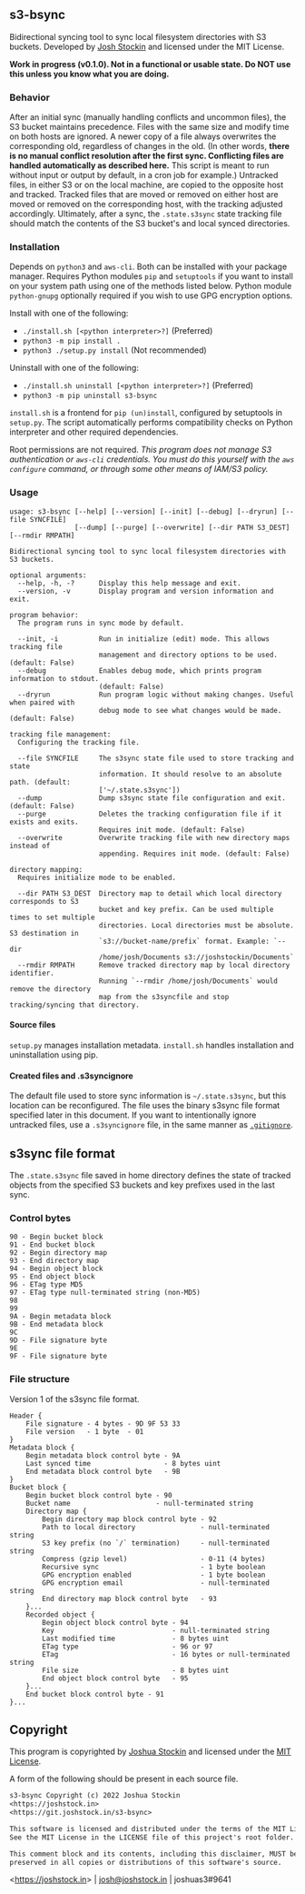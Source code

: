 ## s3-bsync

Bidirectional syncing tool to sync local filesystem directories with S3
buckets.  Developed by [Josh Stockin](https://joshstock.in) and licensed under
the MIT License.

**Work in progress (v0.1.0).  Not in a functional or usable state.  Do NOT use
this unless you know what you are doing.**

### Behavior

After an initial sync (manually handling conflicts and uncommon files), the S3
bucket maintains precedence.  Files with the same size and modify time on both
hosts are ignored.  A newer copy of a file always overwrites the corresponding
old, regardless of changes in the old.  (In other words, **there is no manual
conflict resolution after the first sync.  Conflicting files are handled
automatically as described here.**  This script is meant to run without input
or output by default, in a cron job for example.)  Untracked files, in either
S3 or on the local machine, are copied to the opposite host and tracked.
Tracked files that are moved or removed on either host are moved or removed on
the corresponding host, with the tracking adjusted accordingly.  Ultimately,
after a sync, the `.state.s3sync` state tracking file should match the contents
of the S3 bucket's and local synced directories.

### Installation

Depends on `python3` and `aws-cli`.  Both can be installed with your package
manager.  Requires Python modules `pip` and `setuptools` if you want to install
on your system path using one of the methods listed below. Python module
`python-gnupg` optionally required if you wish to use GPG encryption options.

Install with one of the following:

* `./install.sh [<python interpreter>?]` (Preferred)
* `python3 -m pip install .`
* `python3 ./setup.py install` (Not recommended)

Uninstall with one of the following:

* `./install.sh uninstall [<python interpreter>?]` (Preferred)
* `python3 -m pip uninstall s3-bsync`

`install.sh` is a frontend for `pip (un)install`, configured by setuptools in
`setup.py`. The script automatically performs compatibility checks on Python
interpreter and other required dependencies.

Root permissions are not required.  *This program does not manage S3
authentication or `aws-cli` credentials. You must do this yourself with the
`aws configure` command, or through some other means of IAM/S3 policy.*

### Usage

```
usage: s3-bsync [--help] [--version] [--init] [--debug] [--dryrun] [--file SYNCFILE]
                [--dump] [--purge] [--overwrite] [--dir PATH S3_DEST] [--rmdir RMPATH]

Bidirectional syncing tool to sync local filesystem directories with S3 buckets.

optional arguments:
  --help, -h, -?      Display this help message and exit.
  --version, -v       Display program and version information and exit.

program behavior:
  The program runs in sync mode by default.

  --init, -i          Run in initialize (edit) mode. This allows tracking file
                      management and directory options to be used. (default: False)
  --debug             Enables debug mode, which prints program information to stdout.
                      (default: False)
  --dryrun            Run program logic without making changes. Useful when paired with
                      debug mode to see what changes would be made. (default: False)

tracking file management:
  Configuring the tracking file.

  --file SYNCFILE     The s3sync state file used to store tracking and state
                      information. It should resolve to an absolute path. (default:
                      ['~/.state.s3sync'])
  --dump              Dump s3sync state file configuration and exit. (default: False)
  --purge             Deletes the tracking configuration file if it exists and exits.
                      Requires init mode. (default: False)
  --overwrite         Overwrite tracking file with new directory maps instead of
                      appending. Requires init mode. (default: False)

directory mapping:
  Requires initialize mode to be enabled.

  --dir PATH S3_DEST  Directory map to detail which local directory corresponds to S3
                      bucket and key prefix. Can be used multiple times to set multiple
                      directories. Local directories must be absolute. S3 destination in
                      `s3://bucket-name/prefix` format. Example: `--dir
                      /home/josh/Documents s3://joshstockin/Documents`
  --rmdir RMPATH      Remove tracked directory map by local directory identifier.
                      Running `--rmdir /home/josh/Documents` would remove the directory
                      map from the s3syncfile and stop tracking/syncing that directory.
```

#### Source files

`setup.py` manages installation metadata.
`install.sh` handles installation and uninstallation using pip.

#### Created files and .s3syncignore

The default file used to store sync information is `~/.state.s3sync`, but this
location can be reconfigured.  The file uses the binary s3sync file format
specified later in this document.  If you want to intentionally ignore
untracked files, use a `.s3syncignore` file, in the same manner as
[`.gitignore`](https://git-scm.com/docs/gitignore).

## s3sync file format

The `.state.s3sync` file saved in home directory defines the state of tracked
objects from the specified S3 buckets and key prefixes used in the last sync.

### Control bytes

    90 - Begin bucket block
    91 - End bucket block
    92 - Begin directory map
    93 - End directory map
    94 - Begin object block
    95 - End object block
    96 - ETag type MD5
    97 - ETag type null-terminated string (non-MD5)
    98
    99
    9A - Begin metadata block
    9B - End metadata block
    9C
    9D - File signature byte
    9E
    9F - File signature byte

### File structure

Version 1 of the s3sync file format.

```
Header {
    File signature - 4 bytes - 9D 9F 53 33
    File version   - 1 byte  - 01
}
Metadata block {
    Begin metadata block control byte - 9A
    Last synced time                  - 8 bytes uint
    End metadata block control byte   - 9B
}
Bucket block {
    Begin bucket block control byte - 90
    Bucket name                     - null-terminated string
    Directory map {
        Begin directory map block control byte - 92
        Path to local directory                - null-terminated string
        S3 key prefix (no `/` termination)     - null-terminated string
        Compress (gzip level)                  - 0-11 (4 bytes)
        Recursive sync                         - 1 byte boolean
        GPG encryption enabled                 - 1 byte boolean
        GPG encryption email                   - null-terminated string
        End directory map block control byte   - 93
    }...
    Recorded object {
        Begin object block control byte - 94
        Key                             - null-terminated string
        Last modified time              - 8 bytes uint
        ETag type                       - 96 or 97
        ETag                            - 16 bytes or null-terminated string
        File size                       - 8 bytes uint
        End object block control byte   - 95
    }...
    End bucket block control byte - 91
}...
```

## Copyright

This program is copyrighted by [Joshua Stockin](https://joshstock.in/) and
licensed under the [MIT License](LICENSE).

A form of the following should be present in each source file.

```txt
s3-bsync Copyright (c) 2022 Joshua Stockin
<https://joshstock.in>
<https://git.joshstock.in/s3-bsync>

This software is licensed and distributed under the terms of the MIT License.
See the MIT License in the LICENSE file of this project's root folder.

This comment block and its contents, including this disclaimer, MUST be
preserved in all copies or distributions of this software's source.
```

&lt;<https://joshstock.in>&gt; | [josh@joshstock.in](mailto:josh@joshstock.in) | joshuas3#9641

